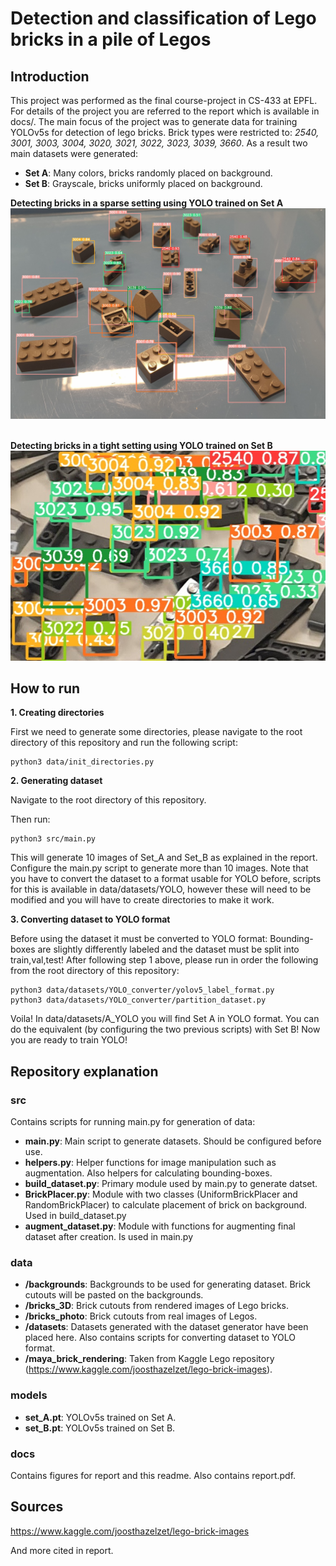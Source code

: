 # Detection and classification of Lego bricks in a pile of Legos

## Introduction
This project was performed as the final course-project in CS-433 at EPFL. For details of the project you are referred to the report which is available in docs/. The main focus of the project was to generate data for training YOLOv5s for detection of lego bricks. Brick types were restricted to: *2540, 3001, 3003, 3004, 3020, 3021, 3022, 3023, 3039, 3660*. As a result two main datasets were generated: 

- **Set A**: Many colors, bricks randomly placed on background.
- **Set B**: Grayscale, bricks uniformly placed on background.

**Detecting bricks in a sparse setting using YOLO trained on Set A**
![ScreenShot](docs/figures/set_A_sparse.jpg)

\
**Detecting bricks in a tight setting using YOLO trained on Set B**
![ScreenShot](docs/figures/set_B_benchmark.jpg)



## How to run
**1. Creating directories**

First we need to generate some directories, please navigate to the root directory of this repository and run the following script:
```
python3 data/init_directories.py
```

**2. Generating dataset**

Navigate to the root directory of this repository.

Then run:

```
python3 src/main.py
```

This will generate 10 images of Set_A and Set_B as explained in the report. Configure the main.py script to generate more than 10 images. Note that you have to convert the dataset to a format usable for YOLO before, scripts for this is available in data/datasets/YOLO, however these will need to be modified and you will have to create directories to make it work.

**3. Converting dataset to YOLO format**

Before using the dataset it must be converted to YOLO format: Bounding-boxes are slightly differently labeled and the dataset must be split into train,val,test! After following step 1 above, please run in order the following from the root directory of this repository:

```
python3 data/datasets/YOLO_converter/yolov5_label_format.py
python3 data/datasets/YOLO_converter/partition_dataset.py
```

Voila! In data/datasets/A_YOLO you will find Set A in YOLO format. You can do the equivalent (by configuring the two previous scripts) with Set B! Now you are ready to train YOLO! 

## Repository explanation
### src
Contains scripts for running main.py for generation of data: 
- **main.py**: Main script to generate datasets. Should be configured before use.
- **helpers.py**: Helper functions for image manipulation such as augmentation. Also helpers for calculating bounding-boxes.
- **build_dataset.py**: Primary module used by main.py to generate datset.
- **BrickPlacer.py**: Module with two classes (UniformBrickPlacer and RandomBrickPlacer) to calculate placement of brick on background. Used in build_dataset.py
- **augment_dataset.py**: Module with functions for augmenting final dataset after creation. Is used in main.py

### data
- **/backgrounds**: Backgrounds to be used for generating dataset. Brick cutouts will be pasted on the backgrounds.
- **/bricks_3D**: Brick cutouts from rendered images of Lego bricks.
- **/bricks_photo**: Brick cutouts from real images of Legos.
- **/datasets**: Datasets generated with the dataset generator have been placed here. Also contains scripts for converting dataset to YOLO format.
- **/maya_brick_rendering**: Taken from Kaggle Lego repository (https://www.kaggle.com/joosthazelzet/lego-brick-images). 

### models
- **set_A.pt**: YOLOv5s trained on Set A.
- **set_B.pt**: YOLOv5s trained on Set B.


### docs
Contains figures for report and this readme. Also contains report.pdf.

## Sources
https://www.kaggle.com/joosthazelzet/lego-brick-images

And more cited in report.
